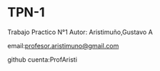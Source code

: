 # TPN-1
Trabajo Practico N°1
Autor: Aristimuño,Gustavo A

email:profesor.aristimuno@gmail.com

github cuenta:ProfAristi
